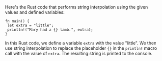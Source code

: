 Here's the Rust code that performs string interpolation using the given values and defined variables:
```
fn main() {
 let extra = "little";
 println!("Mary had a {} lamb.", extra);
}
```
In this Rust code, we define a variable `extra` with the value "little". We then use string interpolation to replace the placeholder `{}` in the `println!` macro call with the value of `extra`. The resulting string is printed to the console.

